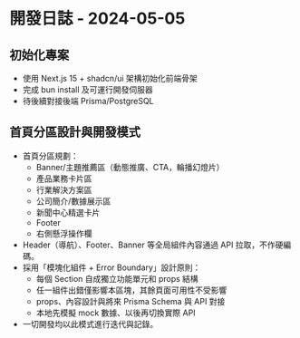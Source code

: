 # 開發日誌 - 2024-05-05

## 初始化專案

- 使用 Next.js 15 + shadcn/ui 架構初始化前端骨架
- 完成 bun install 及可運行開發伺服器
- 待後續對接後端 Prisma/PostgreSQL

## 首頁分區設計與開發模式

- 首頁分區規劃：
  - Banner/主題推薦區（動態推廣、CTA，輪播幻燈片）
  - 產品業務卡片區
  - 行業解決方案區
  - 公司簡介/數據展示區
  - 新聞中心精選卡片
  - Footer
  - 右側懸浮操作欄
- Header（導航）、Footer、Banner 等全局組件內容通過 API 拉取，不作硬編碼。
- 採用「模塊化組件 + Error Boundary」設計原則：
  - 每個 Section 自成獨立功能單元和 props 結構
  - 任一組件出錯僅影響本區塊，其餘頁面可用性不受影響
  - props、內容設計與將來 Prisma Schema 與 API 對接
  - 本地先模擬 mock 數據、以後再切換實際 API
- 一切開發均以此模式進行迭代與記錄。
